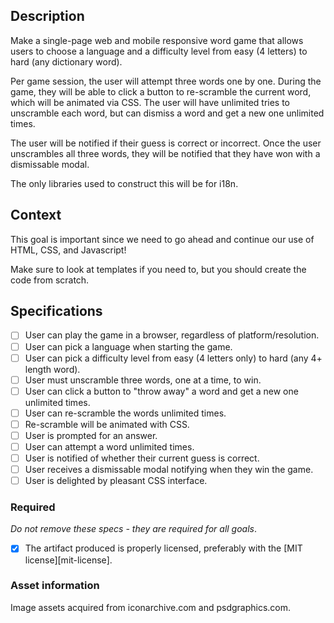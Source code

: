 ## Description

Make a single-page web and mobile responsive word game that allows users to choose a language and a difficulty level from easy (4 letters) to hard (any dictionary word).

Per game session, the user will attempt three words one by one. During the game, they will be able to click a button to re-scramble the current word, which will be animated via CSS. The user will have unlimited tries to unscramble each word, but can dismiss a word and get a new one unlimited times.

The user will be notified if their guess is correct or incorrect. Once the user unscrambles all three words, they will be notified that they have won with a dismissable modal.

The only libraries used to construct this will be for i18n.

## Context

This goal is important since we need to go ahead and continue our use of HTML, CSS, and Javascript!

Make sure to look at templates if you need to, but you should create the code from scratch.

## Specifications

- [ ] User can play the game in a browser, regardless of platform/resolution.
- [ ] User can pick a language when starting the game.
- [ ] User can pick a difficulty level from easy (4 letters only) to hard (any 4+ length word).
- [ ] User must unscramble three words, one at a time, to win.
- [ ] User can click a button to "throw away" a word and get a new one unlimited times.
- [ ] User can re-scramble the words unlimited times.
- [ ] Re-scramble will be animated with CSS.
- [ ] User is prompted for an answer.
- [ ] User can attempt a word unlimited times.
- [ ] User is notified of whether their current guess is correct.
- [ ] User receives a dismissable modal notifying when they win the game.
- [ ] User is delighted by pleasant CSS interface.

### Required

_Do not remove these specs - they are required for all goals_.

- [x] The artifact produced is properly licensed, preferably with the [MIT license][mit-license].

### Asset information

Image assets acquired from iconarchive.com and psdgraphics.com.